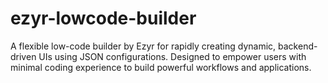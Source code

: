 # ezyr-lowcode-builder
A flexible low-code builder by Ezyr for rapidly creating dynamic, backend-driven UIs using JSON configurations. Designed to empower users with minimal coding experience to build powerful workflows and applications.
